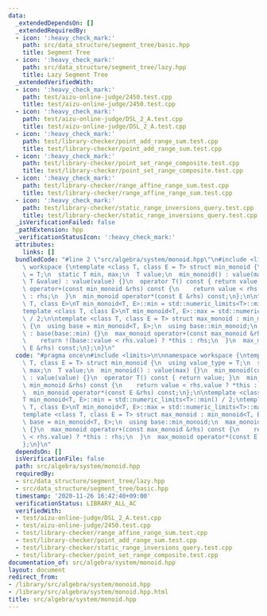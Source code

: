 ```yaml
---
data:
  _extendedDependsOn: []
  _extendedRequiredBy:
  - icon: ':heavy_check_mark:'
    path: src/data_structure/segment_tree/basic.hpp
    title: Segment Tree
  - icon: ':heavy_check_mark:'
    path: src/data_structure/segment_tree/lazy.hpp
    title: Lazy Segment Tree
  _extendedVerifiedWith:
  - icon: ':heavy_check_mark:'
    path: test/aizu-online-judge/2450.test.cpp
    title: test/aizu-online-judge/2450.test.cpp
  - icon: ':heavy_check_mark:'
    path: test/aizu-online-judge/DSL_2_A.test.cpp
    title: test/aizu-online-judge/DSL_2_A.test.cpp
  - icon: ':heavy_check_mark:'
    path: test/library-checker/point_add_range_sum.test.cpp
    title: test/library-checker/point_add_range_sum.test.cpp
  - icon: ':heavy_check_mark:'
    path: test/library-checker/point_set_range_composite.test.cpp
    title: test/library-checker/point_set_range_composite.test.cpp
  - icon: ':heavy_check_mark:'
    path: test/library-checker/range_affine_range_sum.test.cpp
    title: test/library-checker/range_affine_range_sum.test.cpp
  - icon: ':heavy_check_mark:'
    path: test/library-checker/static_range_inversions_query.test.cpp
    title: test/library-checker/static_range_inversions_query.test.cpp
  _isVerificationFailed: false
  _pathExtension: hpp
  _verificationStatusIcon: ':heavy_check_mark:'
  attributes:
    links: []
  bundledCode: "#line 2 \"src/algebra/system/monoid.hpp\"\n#include <limits>\n\nnamespace\
    \ workspace {\ntemplate <class T, class E = T> struct min_monoid {\n  using value_type\
    \ = T;\n  static T min, max;\n  T value;\n  min_monoid() : value(max) {}\n  min_monoid(const\
    \ T &value) : value(value) {}\n  operator T() const { return value; }\n  min_monoid\
    \ operator+(const min_monoid &rhs) const {\n    return value < rhs.value ? *this\
    \ : rhs;\n  }\n  min_monoid operator*(const E &rhs) const;\n};\n\ntemplate <class\
    \ T, class E>\nT min_monoid<T, E>::min = std::numeric_limits<T>::min() / 2;\n\
    template <class T, class E>\nT min_monoid<T, E>::max = std::numeric_limits<T>::max()\
    \ / 2;\n\ntemplate <class T, class E = T> struct max_monoid : min_monoid<T, E>\
    \ {\n  using base = min_monoid<T, E>;\n  using base::min_monoid;\n  max_monoid()\
    \ : base(base::min) {}\n  max_monoid operator+(const max_monoid &rhs) const {\n\
    \    return !(base::value < rhs.value) ? *this : rhs;\n  }\n  max_monoid operator*(const\
    \ E &rhs) const;\n};\n}\n"
  code: "#pragma once\n#include <limits>\n\nnamespace workspace {\ntemplate <class\
    \ T, class E = T> struct min_monoid {\n  using value_type = T;\n  static T min,\
    \ max;\n  T value;\n  min_monoid() : value(max) {}\n  min_monoid(const T &value)\
    \ : value(value) {}\n  operator T() const { return value; }\n  min_monoid operator+(const\
    \ min_monoid &rhs) const {\n    return value < rhs.value ? *this : rhs;\n  }\n\
    \  min_monoid operator*(const E &rhs) const;\n};\n\ntemplate <class T, class E>\n\
    T min_monoid<T, E>::min = std::numeric_limits<T>::min() / 2;\ntemplate <class\
    \ T, class E>\nT min_monoid<T, E>::max = std::numeric_limits<T>::max() / 2;\n\n\
    template <class T, class E = T> struct max_monoid : min_monoid<T, E> {\n  using\
    \ base = min_monoid<T, E>;\n  using base::min_monoid;\n  max_monoid() : base(base::min)\
    \ {}\n  max_monoid operator+(const max_monoid &rhs) const {\n    return !(base::value\
    \ < rhs.value) ? *this : rhs;\n  }\n  max_monoid operator*(const E &rhs) const;\n\
    };\n}\n"
  dependsOn: []
  isVerificationFile: false
  path: src/algebra/system/monoid.hpp
  requiredBy:
  - src/data_structure/segment_tree/lazy.hpp
  - src/data_structure/segment_tree/basic.hpp
  timestamp: '2020-11-26 16:42:40+09:00'
  verificationStatus: LIBRARY_ALL_AC
  verifiedWith:
  - test/aizu-online-judge/DSL_2_A.test.cpp
  - test/aizu-online-judge/2450.test.cpp
  - test/library-checker/range_affine_range_sum.test.cpp
  - test/library-checker/point_add_range_sum.test.cpp
  - test/library-checker/static_range_inversions_query.test.cpp
  - test/library-checker/point_set_range_composite.test.cpp
documentation_of: src/algebra/system/monoid.hpp
layout: document
redirect_from:
- /library/src/algebra/system/monoid.hpp
- /library/src/algebra/system/monoid.hpp.html
title: src/algebra/system/monoid.hpp
---
```

